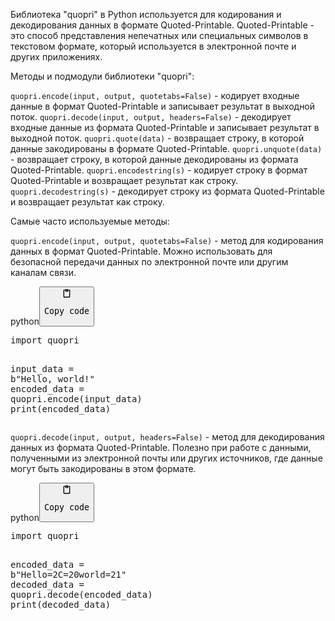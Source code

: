 <p>Библиотека "quopri" в Python используется для кодирования и декодирования данных в формате Quoted-Printable.
Quoted-Printable - это способ представления непечатных или специальных символов в текстовом формате,
который используется в электронной почте и других приложениях.</p>
<p>Методы и подмодули библиотеки "quopri":</p>
<p><code>quopri.encode(input, output, quotetabs=False)</code> - кодирует входные данные в формат Quoted-Printable и записывает результат в выходной поток.
<code>quopri.decode(input, output, headers=False)</code> - декодирует входные данные из формата Quoted-Printable и записывает результат в выходной поток.
<code>quopri.quote(data)</code> - возвращает строку, в которой данные закодированы в формате Quoted-Printable.
<code>quopri.unquote(data)</code> - возвращает строку, в которой данные декодированы из формата Quoted-Printable.
<code>quopri.encodestring(s)</code> - кодирует строку в формат Quoted-Printable и возвращает результат как строку.
<code>quopri.decodestring(s)</code> - декодирует строку из формата Quoted-Printable и возвращает результат как строку.</p>
<p>Самые часто используемые методы:</p>
<p><code>quopri.encode(input, output, quotetabs=False)</code> - метод для кодирования данных в формат Quoted-Printable.
Можно использовать для безопасной передачи данных по электронной почте или другим каналам связи.</p>
<div class="code-element"><div class="lang-line"><text>python</text><button class="copy-button" onclick="copyCode(this)"><svg aria-hidden="true" xmlns="http://www.w3.org/2000/svg" width="16" height="16" fill="none" viewBox="0 0 24 24"><path stroke="currentColor" stroke-linecap="round" stroke-linejoin="round" stroke-width="2" d="M15 4h3a1 1 0 0 1 1 1v15a1 1 0 0 1-1 1H6a1 1 0 0 1-1-1V5a1 1 0 0 1 1-1h3m0 3h6m-5-4v4h4V3h-4Z"/></svg><pre>Copy code</pre></button></div><div class="code"><div class="highlight"><pre><span></span><span class="kn">import</span> <span class="nn">quopri</span>

<span class="n">input_data</span> <span class="o">=</span> <span class="sa">b</span><span class="s2">&quot;Hello, world!&quot;</span>
<span class="n">encoded_data</span> <span class="o">=</span> <span class="n">quopri</span><span class="o">.</span><span class="n">encode</span><span class="p">(</span><span class="n">input_data</span><span class="p">)</span>
<span class="nb">print</span><span class="p">(</span><span class="n">encoded_data</span><span class="p">)</span>
</pre></div></div></div>

<p><code>quopri.decode(input, output, headers=False)</code> - метод для декодирования данных из формата Quoted-Printable.
Полезно при работе с данными, полученными из электронной почты или других источников, где данные могут быть закодированы в этом формате.</p>
<div class="code-element"><div class="lang-line"><text>python</text><button class="copy-button" onclick="copyCode(this)"><svg aria-hidden="true" xmlns="http://www.w3.org/2000/svg" width="16" height="16" fill="none" viewBox="0 0 24 24"><path stroke="currentColor" stroke-linecap="round" stroke-linejoin="round" stroke-width="2" d="M15 4h3a1 1 0 0 1 1 1v15a1 1 0 0 1-1 1H6a1 1 0 0 1-1-1V5a1 1 0 0 1 1-1h3m0 3h6m-5-4v4h4V3h-4Z"/></svg><pre>Copy code</pre></button></div><div class="code"><div class="highlight"><pre><span></span><span class="kn">import</span> <span class="nn">quopri</span>

<span class="n">encoded_data</span> <span class="o">=</span> <span class="sa">b</span><span class="s2">&quot;Hello=2C=20world=21&quot;</span>
<span class="n">decoded_data</span> <span class="o">=</span> <span class="n">quopri</span><span class="o">.</span><span class="n">decode</span><span class="p">(</span><span class="n">encoded_data</span><span class="p">)</span>
<span class="nb">print</span><span class="p">(</span><span class="n">decoded_data</span><span class="p">)</span>
</pre></div></div></div>